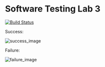 # Software Testing Lab 3
[![Build Status](https://travis-ci.com/Shoot-to-root/309505031.svg?branch=main)](https://travis-ci.com/Shoot-to-root/309505031)

Success:

![success_image](https://user-images.githubusercontent.com/36467319/113175882-7ddb7100-927e-11eb-8386-96d387891f18.png)

Failure:

![failure_image](https://user-images.githubusercontent.com/36467319/113177289-eecf5880-927f-11eb-8ce9-d4e880692b4e.png)
